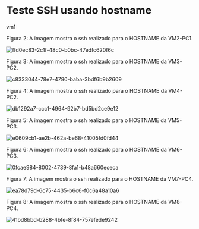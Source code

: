 
# Teste SSH usando hostname 

vm1

Figura 2: A imagem mostra o ssh realizado para o HOSTNAME da VM2-PC1.

![ffd0ec83-2c1f-48c0-b0bc-47edfc620f6c](https://user-images.githubusercontent.com/103062837/187969250-597b11fa-27e2-4715-8371-e67eb6b67e1c.jpeg)

Figura 3: A imagem mostra o ssh realizado para o HOSTNAME da VM3-PC2.

![c8333044-78e7-4790-baba-3bdf6b9b2609](https://user-images.githubusercontent.com/103062837/187969298-17d6b455-a18e-4775-8afd-f238bf1796fd.jpeg)

Figura 4: A imagem mostra o ssh realizado para o HOSTNAME da VM4-PC2.

![db1292a7-ccc1-4964-92b7-bd5bd2ce9e12](https://user-images.githubusercontent.com/103062837/187969354-3d49a4dc-da28-40f4-9632-38f104b8f7d7.jpeg)

Figura 5: A imagem mostra o ssh realizado para o HOSTNAME da VM5-PC3.

![e0609cb1-ae2b-462a-be68-41005fd0fd44](https://user-images.githubusercontent.com/103062837/187969389-23ebea06-e813-4a00-876a-1d194966dc88.jpeg)

Figura 6: A imagem mostra o ssh realizado para o HOSTNAME da VM6-PC3.

![0fcae984-8002-4739-8fa1-b48a660ececa](https://user-images.githubusercontent.com/103062837/187969431-30d8dc5c-c4d3-4640-917e-9e1e442c2882.jpeg)

Figura 7: A imagem mostra o ssh realizado para o HOSTNAME da VM7-PC4.

![ea78d79d-6c75-4435-b6c6-f0c6a48a10a6](https://user-images.githubusercontent.com/103062837/187969214-4ceabca0-9012-4bb5-ae02-e14aea02ffbc.jpeg)

Figura 8: A imagem mostra o ssh realizado para o HOSTNAME da VM8-PC4.

![41bd8bbd-b288-4bfe-8f84-757efede9242](https://user-images.githubusercontent.com/103062837/187969217-cfaf3e67-8208-408f-adc1-db797dccc989.jpeg)
